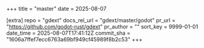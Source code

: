 +++
title = "master"
date = 2025-08-07

[extra]
repo = "gdext"
docs_rel_url = "gdext/master/godot"
pr_url = "https://github.com/godot-rust/gdext"
pr_author = ""
sort_key = 9999-01-01
date_time = 2025-08-07T17:41:12Z
commit_sha = "1606a7ffef7ecc6763a69bf949cf45989f8b2c53"
+++


